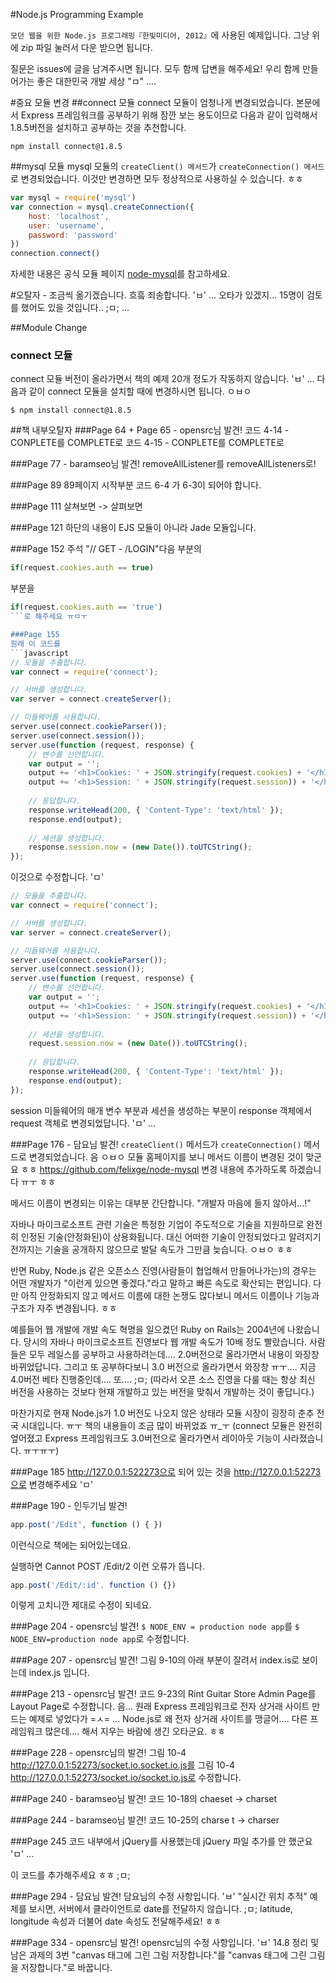 #Node.js Programming Example

`모던 웹을 위한 Node.js 프로그래밍『한빛미디어, 2012』`에 사용된 예제입니다.
그냥 위에 zip 파일 눌러서 다운 받으면 됩니다.

질문은 issues에 글을 남겨주시면 됩니다.
모두 함께 답변을 해주세요!
우리 함께 만들어가는 좋은 대한민국 개발 세상 "ㅁ" ....

#중요 모듈 변경
##connect 모듈
connect 모듈이 엄청나게 변경되었습니다. 본문에서 Express 프레임워크를 공부하기 위해 잠깐 보는 용도이므로 다음과 같이 입력해서 1.8.5버전을 설치하고 공부하는 것을 추천합니다.

```shell
npm install connect@1.8.5
```

##mysql 모듈
mysql 모듈의 `createClient() 메서드`가 `createConnection() 메서드`로 변경되었습니다. 이것만 변경하면 모두 정상적으로 사용하실 수 있습니다. ㅎㅎ
```javascript
var mysql = require('mysql')
var connection = mysql.createConnection({
    host: 'localhost',
    user: 'username',
    password: 'password'
})
connection.connect()
```
자세한 내용은 공식 모듈 페이지 [node-mysql](https://github.com/felixge/node-mysql)를 참고하세요.

#오탈자 - 조금씩 옮기겠습니다. 흐흨
죄송합니다. 'ㅂ' ... 오타가 있겠지... 15명이 검토를 했어도 있을 것입니다.. ;ㅁ; ...

##Module Change
### connect 모듈
connect 모듈 버전이 올라가면서 책의 예제 20개 정도가 작동하지 않습니다. 'ㅂ' ...
다음과 같이 connect 모듈을 설치할 때에 변경하시면 됩니다. ㅇㅂㅇ
```
$ npm install connect@1.8.5
```
 
##책 내부오탈자
###Page 64 + Page 65 - opensrc님 발견!
코드 4-14 - CONPLETE를 COMPLETE로
코드 4-15 - CONPLETE를 COMPLETE로 

###Page 77 - baramseo님 발견!
removeAllListener를
removeAllListeners로!

###Page 89
89페이지 시작부분 코드 6-4 가 6-3이 되어야 합니다.

###Page 111
살쳐보면 -> 살펴보면

###Page 121
하단의 내용이 EJS 모듈이 아니라 Jade 모듈입니다.
 
###Page 152
주석 "// GET - /LOGIN"다음 부분의
```javascript
if(request.cookies.auth == true)
```
부분을
```javascript
if(request.cookies.auth == 'true')
```로 해주세요 ㅠㅁㅜ

###Page 155
원래 이 코드를
```javascript
// 모듈을 추출합니다.
var connect = require('connect');

// 서버를 생성합니다.
var server = connect.createServer();

// 미들웨어를 사용합니다.
server.use(connect.cookieParser());
server.use(connect.session());
server.use(function (request, response) {
    // 변수를 선언합니다.
    var output = '';
    output += '<h1>Cookies: ' + JSON.stringify(request.cookies) + '</h1>';
    output += '<h1>Session: ' + JSON.stringify(request.session)) + '</h1>';
   
    // 응답합니다.
    response.writeHead(200, { 'Content-Type': 'text/html' });
    response.end(output);
    
    // 세션을 생성합니다.
    response.session.now = (new Date()).toUTCString();
});
```
이것으로 수정합니다. 'ㅁ'
```javascript
// 모듈을 추출합니다.
var connect = require('connect');

// 서버를 생성합니다.
var server = connect.createServer();

// 미들웨어를 사용합니다.
server.use(connect.cookieParser());
server.use(connect.session());
server.use(function (request, response) {
    // 변수를 선언합니다.
    var output = '';
    output += '<h1>Cookies: ' + JSON.stringify(request.cookies) + '</h1>';
    output += '<h1>Session: ' + JSON.stringify(request.session)) + '</h1>';
   
    // 세션을 생성합니다.
    request.session.now = (new Date()).toUTCString();
   
    // 응답합니다.
    response.writeHead(200, { 'Content-Type': 'text/html' });
    response.end(output);
});
```
session 미들웨어의 매개 변수 부분과 세션을 생성하는 부분이 response 객체에서 request 객체로 변경되었답니다. 'ㅁ' ...
 
###Page 176 - 담요님 발견!
`createClient()` 메서드가 `createConnection()` 메서드로 변경되었습니다.
음 ㅇㅂㅇ 모듈 홈페이지를 보니 메서드 이름이 변경된 것이 맞군요 ㅎㅎ
https://github.com/felixge/node-mysql
변경 내용에 추가하도록 하겠습니다 ㅠㅜ ㅎㅎ

메서드 이름이 변경되는 이유는 대부분 간단합니다.
"개발자 마음에 들지 않아서...!"
 
자바나 마이크로소프트 관련 기술은 특정한 기업이 주도적으로 기술을 지원하므로
완전히 인정된 기술(안정화된)이 상용화됩니다.
대신 어떠한 기술이 안정되었다고 알려지기 전까지는 기술을 공개하지 않으므로
발달 속도가 그만큼 늦습니다. ㅇㅂㅇ ㅎㅎ
 
반면 Ruby, Node.js 같은 오픈소스 진영(사람들이 협업해서 만들어나가는)의 경우는
어떤 개발자가 "이런게 있으면 좋겠다."라고 말하고 빠른 속도로 확산되는 편입니다.
다만 아직 안정화되지 않고 메서드 이름에 대한 논쟁도 많다보니
메서드 이름이나 기능과 구조가 자주 변경됩니다. ㅎㅎ
 
예를들어 웹 개발에 개발 속도 혁명을 일으켰던 Ruby on Rails는 2004년에 나왔습니다. 당시의 자바나 마이크로소프트 진영보다 웹 개발 속도가 10배 정도 빨랐습니다. 사람들은 모두 레일스를 공부하고 사용하려는데.... 2.0버전으로 올라가면서 내용이 와장창 바뀌었답니다. 그리고 또 공부하다보니 3.0 버전으로 올라가면서 와장창 ㅠㅜ.... 지금 4.0버전 베타 진행중인데.... 또.... ;ㅁ; (따라서 오픈 소스 진영을 다룰 때는 항상 최신 버전을 사용하는 것보다 현재 개발하고 있는 버전을 맞춰서 개발하는 것이 좋답니다.)
 
마찬가지로 현재 Node.js가 1.0 버전도 나오지 않은 상태라
모듈 시장이 굉장히 춘추 전국 시대입니다. ㅠㅜ
책의 내용들이 조금 많이 바뀌었죠 ㅠ_ㅜ
(connect 모듈은 완전히 엎어졌고 Express 프레임워크도 3.0버전으로 올라가면서 레이아웃 기능이 사라졌습니다. ㅠㅜㅠㅜ)
  
###Page 185
http://127.0.0.1:522273으로 되어 있는 것을 http://127.0.0.1:52273으로 변경해주세요 'ㅁ'

###Page 190 - 인두기님 발견! 
```javascript
app.post('/Edit', function () { })
```
이런식으로 책에는 되어있는데요.
 
실행하면 Cannot POST /Edit/2 
이런 오류가 뜹니다. 
```javascript
app.post('/Edit/:id'. function () {})
```
이렇게 고치니깐 제대로 수정이 되네요.
 
###Page 204 - opensrc님 발견!
`$ NODE_ENV = production node app`를 `$ NODE_ENV=production node app`로 수정합니다.

###Page 207 - opensrc님 발견! 
그림 9-10의 아래 부분이 잘려서 index.is로 보이는데 index.js 입니다.

###Page 213 - opensrc님 발견! 
코드 9-23의 Rint Guitar Store Admin Page를 Layout Page로 수정합니다.
음... 원래 Express 프레임워크로 전자 상거래 사이트 만드는 예제로 넣었다가 =ㅅ= ...
Node.js로 왜 전자 상거래 사이트를 맹글어.... 다른 프레임워크 많은데.... 해서 지우는 바람에 생긴 오타군요. ㅎㅎ
 
###Page 228 - opensrc님의 발견!
그림 10-4 http://127.0.0.1:52273/socket.io.socket.io.js를
그림 10-4 http://127.0.0.1:52273/socket.io/socket.io.js로 수정합니다.

###Page 240 - baramseo님 발견!
코드 10-18의 chaeset -> charset

###Page 244 - baramseo님 발견!
코드 10-25의 charse t -> charser

###Page 245
코드 내부에서 jQuery를 사용했는데 jQuery 파일 추가를 안 했군요 'ㅁ' ...
 
<script src="http://code.jquery.com/jquery-1.7.1.min.js"></script>
이 코드를 추가해주세요 ㅎㅎ ;ㅁ; 

###Page 294 - 담요님 발견!
담요님의 수정 사항입니다. 'ㅂ'
"실시간 위치 추적" 예제를 보시면, 서버에서 클라이언트로 date를 전달하지 않습니다. ;ㅁ;
latitude, longitude 속성과 더불어 date 속성도 전달해주세요! ㅎㅎ
 
###Page 334 - opensrc님 발견!
opensrc님의 수정 사항입니다. 'ㅂ'
14.8 정리 및 남은 과제의 3번 "canvas 태그에 그린 그림 저장합니다."를 "canvas 태그에 그린 그림을 저장합니다."로 바꿉니다.
